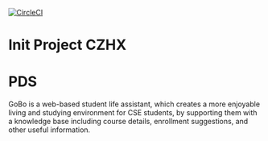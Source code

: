 [![CircleCI](https://circleci.com/gh/comp3300-comp9900-term-1-2019/capstone-project-czhx/tree/master.svg?style=svg)](https://circleci.com/gh/comp3300-comp9900-term-1-2019/capstone-project-czhx/tree/master)

# Init Project CZHX

# PDS
GoBo is a web-based student life assistant, which creates a more enjoyable living and studying environment for CSE students, by supporting them with a knowledge base including course details, enrollment suggestions, and other useful information.
